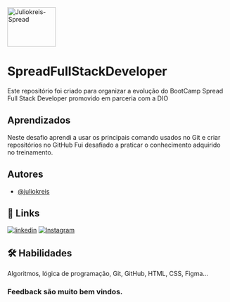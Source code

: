 <img align="center" alt="Juliokreis-Spread" height="90" width="110" src=https://hermes.digitalinnovation.one/tracks/a0fb3b13-3dd0-495e-8f07-77cc1a85991f.png> 

# SpreadFullStackDeveloper

Este repositório foi criado para organizar a evolução do BootCamp Spread Full Stack Developer promovido em parceria com a DIO

## Aprendizados

Neste desafio aprendi a usar os principais comando usados no Git e criar repositórios no GitHub
Fui desafiado a praticar o conhecimento adquirido no treinamento.


## Autores

- [@juliokreis](https://www.github.com/juliokreis)


## 🔗 Links
[![linkedin](https://img.shields.io/badge/linkedin-0A66C2?style=for-the-badge&logo=linkedin&logoColor=white)](https://www.linkedin.com/in/juliokreis/)
[![Instagram](https://img.shields.io/badge/Instagram-E4405F?style=for-the-badge&logo=instagram&logoColor=white)](https://www.instagram.com/juliokreis/)

## 🛠 Habilidades
Algoritmos, lógica de programação, Git, GitHub, HTML, CSS, Figma...

### Feedback são muito bem vindos.




